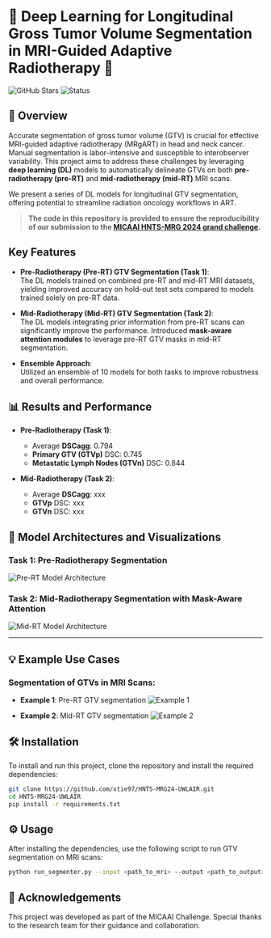 # 🎯 Deep Learning for Longitudinal Gross Tumor Volume Segmentation in MRI-Guided Adaptive Radiotherapy 🎯

![GitHub Stars](https://img.shields.io/github/stars/xtie97/HNTS-MRG24-UWLAIR?style=social) 
![Status](https://img.shields.io/badge/Status-Active-brightgreen.svg)

## 🚀 Overview
Accurate segmentation of gross tumor volume (GTV) is crucial for effective MRI-guided adaptive radiotherapy (MRgART) in head and neck cancer. Manual segmentation is labor-intensive and susceptible to interobserver variability. This project aims to address these challenges by leveraging **deep learning (DL)** models to automatically delineate GTVs on both **pre-radiotherapy (pre-RT)** and **mid-radiotherapy (mid-RT)** MRI scans. 

We present a series of DL models for longitudinal GTV segmentation, offering potential to streamline radiation oncology workflows in ART.

> **The code in this repository is provided to ensure the reproducibility of our submission to the [MICAAI HNTS-MRG 2024 grand challenge](https://hntsmrg24.grand-challenge.org/overview/).** 


## Key Features
- **Pre-Radiotherapy (Pre-RT) GTV Segmentation (Task 1)**:  
  The DL models trained on combined pre-RT and mid-RT MRI datasets, yielding improved accuracy on hold-out test sets compared to models trained solely on pre-RT data.
  
- **Mid-Radiotherapy (Mid-RT) GTV Segmentation (Task 2)**:  
  The DL models integrating prior information from pre-RT scans can significantly improve the performance. Introduced **mask-aware attention modules** to leverage pre-RT GTV masks in mid-RT segmentation. 

- **Ensemble Approach**:  
  Utilized an ensemble of 10 models for both tasks to improve robustness and overall performance.

## 📊 Results and Performance
- **Pre-Radiotherapy (Task 1)**:
  - Average **DSCagg**: 0.794
  - **Primary GTV (GTVp)** DSC: 0.745
  - **Metastatic Lymph Nodes (GTVn)** DSC: 0.844

- **Mid-Radiotherapy (Task 2)**:
  - Average **DSCagg**: xxx
  - **GTVp** DSC: xxx
  - **GTVn** DSC: xxx
    
## 🧠 Model Architectures and Visualizations

### Task 1: Pre-Radiotherapy Segmentation

![Pre-RT Model Architecture](./images/pre_rt_model.png)

### Task 2: Mid-Radiotherapy Segmentation with Mask-Aware Attention

![Mid-RT Model Architecture](./images/mid_rt_model.png)

---

## 💡 Example Use Cases

### Segmentation of GTVs in MRI Scans:
- **Example 1**: Pre-RT GTV segmentation
  ![Example 1](./images/example_pre_rt.png)
  
- **Example 2**: Mid-RT GTV segmentation
  ![Example 2](./images/example_mid_rt.png)


## 🛠 Installation

To install and run this project, clone the repository and install the required dependencies:

```bash
git clone https://github.com/xtie97/HNTS-MRG24-UWLAIR.git
cd HNTS-MRG24-UWLAIR
pip install -r requirements.txt
```

## ⚙️ Usage
After installing the dependencies, use the following script to run GTV segmentation on MRI scans:
```bash
python run_segmenter.py --input <path_to_mri> --output <path_to_output>
```

## 🙏 Acknowledgements
This project was developed as part of the MICAAI Challenge. Special thanks to the research team for their guidance and collaboration.
